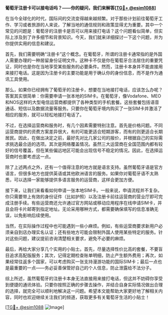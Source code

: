 **葡萄牙注册卡可以接电话吗？——你的疑问，我们来解答[[TG💪+ @esim1088](https://t.me/s/esim1088)]**

在当今全球化的时代，国际间的交流变得越来越频繁。对于那些计划前往葡萄牙工作、学习或者旅游的人来说，了解当地的通信规则和政策显得尤为重要。其中一个常见的问题是：葡萄牙的注册卡是否可以用来接打电话？这个问题看似简单，但实际上涉及到了许多细节和背景知识。今天，我们就来详细探讨一下这个问题，并为你提供实用的信息和建议。

首先，我们需要明确“注册卡”这个概念。在葡萄牙，所谓的注册卡通常指的是外国人需要办理的一种居留身份证明文件。这种卡不仅是你在葡萄牙合法居住的重要凭证，同时也是你在当地享受某些服务的必要条件。然而，注册卡本身并不能直接用来接打电话。这是因为注册卡的主要功能是用于确认你的身份信息，而不是作为通讯工具使用。

那么，如果你已经拥有了葡萄牙的注册卡，想要在当地接打电话，应该怎么办呢？答案其实很简单：你需要申请一张本地的SIM卡。在葡萄牙，像Vodafone、MEO和NOS这样的大型电信运营商都提供了各种类型的手机套餐。这些套餐包括语音通话、短信以及数据流量等服务。只要你在葡萄牙境内购买了一张SIM卡并激活了相应的服务，就可以轻松地接打电话了。

不过，在选择运营商和服务时，有几个因素需要特别注意。首先是价格问题。不同运营商提供的资费方案差异很大，有的可能更适合短期游客，而有的则更适合长期居民。因此，在做出决定之前，最好先对比几家公司的报价，并根据自己的实际需求挑选最合适的选项。其次是网络覆盖情况。虽然三大运营商在全国范围内都有较好的信号覆盖，但在某些偏远地区可能会出现信号不稳定的情况。因此，在选择运营商时也要考虑这一点。

除了上述两点之外，还有一个值得注意的地方就是语言支持。虽然葡萄牙语是官方语言，但很多地方也提供英语或其他欧洲语言的服务。如果你对葡萄牙语不太熟悉，可以选择一家能够提供多语言服务的运营商，这样会更加方便。

接下来，让我们来看看如何申请一张本地SIM卡。一般来说，申请流程并不复杂。你只需要带上有效的身份证件（比如护照）以及注册卡前往运营商的营业厅即可完成注册手续。有些运营商还允许通过官方网站或移动应用程序在线申请SIM卡，并且会将卡片邮寄到指定地址。无论采用哪种方式，都需要确保填写的信息准确无误，以免影响后续使用。

当然，在实际操作过程中也可能遇到一些小麻烦。例如，有些运营商要求新用户必须亲自到店办理实名认证；还有些地方可能会限制外国人使用某些特定的服务。针对这些问题，建议提前咨询清楚相关要求，避免不必要的麻烦。

最后，再给大家分享几个实用的小贴士。首先，尽量选择性价比高的套餐，不要盲目追求高配版服务；其次，记得定期检查账单明细，防止产生额外费用；再次，如果经常往返多个国家，可以考虑购买一张支持漫游功能的国际SIM卡；最后一点也是最重要的一点——务必妥善保管好自己的个人信息，防止泄露给不法分子。

综上所述，虽然葡萄牙的注册卡本身无法直接用来接打电话，但这并不妨碍你享受到便捷的通讯体验。只要你按照正确的步骤去操作，并结合自身实际情况做出合理的选择，就完全可以顺利地解决这一问题。希望本文能帮助大家更好地了解相关内容，同时也欢迎继续关注我们的频道，获取更多有关葡萄牙生活的小贴士！

[[TG💪+ @esim1088](https://t.me/s/esim1088) ![Image](https://i.postimg.cc/4NQfJmqS/Snipaste-2025-05-13-00-14-12.png)]